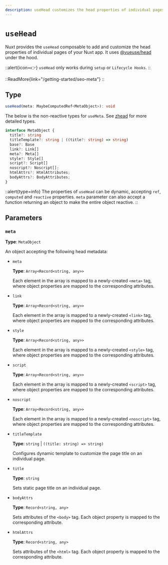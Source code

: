 ```yaml
---
description: useHead customizes the head properties of individual pages of your Nuxt app.
---
```


# `useHead`

Nuxt provides the `useHead` composable to add and customize the head properties of individual pages of your Nuxt app. It uses [@vueuse/head](https://github.com/vueuse/head) under the hood.

::alert{icon=👉}
`useHead` only works during `setup` or `Lifecycle Hooks`.
::

::ReadMore{link="/getting-started/seo-meta"}
::

## Type

```ts
useHead(meta: MaybeComputedRef<MetaObject>): void
```

The below is the non-reactive types for `useMeta`. See [zhead](https://github.com/harlan-zw/zhead/tree/main/packages/schema/src) for more detailed types.

```ts
interface MetaObject {
  title?: string
  titleTemplate?: string | ((title?: string) => string)
  base?: Base
  link?: Link[]
  meta?: Meta[]
  style?: Style[]
  script?: Script[]
  noscript?: Noscript[];
  htmlAttrs?: HtmlAttributes;
  bodyAttrs?: BodyAttributes;
}
```

::alert{type=info}
The properties of `useHead` can be dynamic, accepting `ref`, `computed` and `reactive` properties. `meta` parameter can also accept a function returning an object to make the entire object reactive.
::

## Parameters

### `meta`

**Type**: `MetaObject`

An object accepting the following head metadata:

- `meta`

  **Type**: `Array<Record<string, any>>`

  Each element in the array is mapped to a newly-created `<meta>` tag, where object properties are mapped to the corresponding attributes.

- `link`

  **Type**: `Array<Record<string, any>>`

  Each element in the array is mapped to a newly-created `<link>` tag, where object properties are mapped to the corresponding attributes.

- `style`

  **Type**: `Array<Record<string, any>>`

  Each element in the array is mapped to a newly-created `<style>` tag, where object properties are mapped to the corresponding attributes.

- `script`

  **Type**: `Array<Record<string, any>>`

  Each element in the array is mapped to a newly-created `<script>` tag, where object properties are mapped to the corresponding attributes.

- `noscript`

  **Type**: `Array<Record<string, any>>`

  Each element in the array is mapped to a newly-created `<noscript>` tag, where object properties are mapped to the corresponding attributes.

- `titleTemplate`

  **Type**: `string` | `((title: string) => string)`

  Configures dynamic template to customize the page title on an individual page.

- `title`

  **Type**: `string`

  Sets static page title on an individual page.

- `bodyAttrs`

  **Type**: `Record<string, any>`

  Sets attributes of the `<body>` tag. Each object property is mapped to the corresponding attribute.

- `htmlAttrs`

  **Type**: `Record<string, any>`

  Sets attributes of the `<html>` tag. Each object property is mapped to the corresponding attribute.
